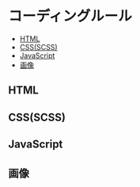 # コーディングルール<!-- omit in toc -->

- [HTML](#html)
- [CSS(SCSS)](#cssscss)
- [JavaScript](#javascript)
- [画像](#画像)

## HTML

## CSS(SCSS)

## JavaScript

## 画像